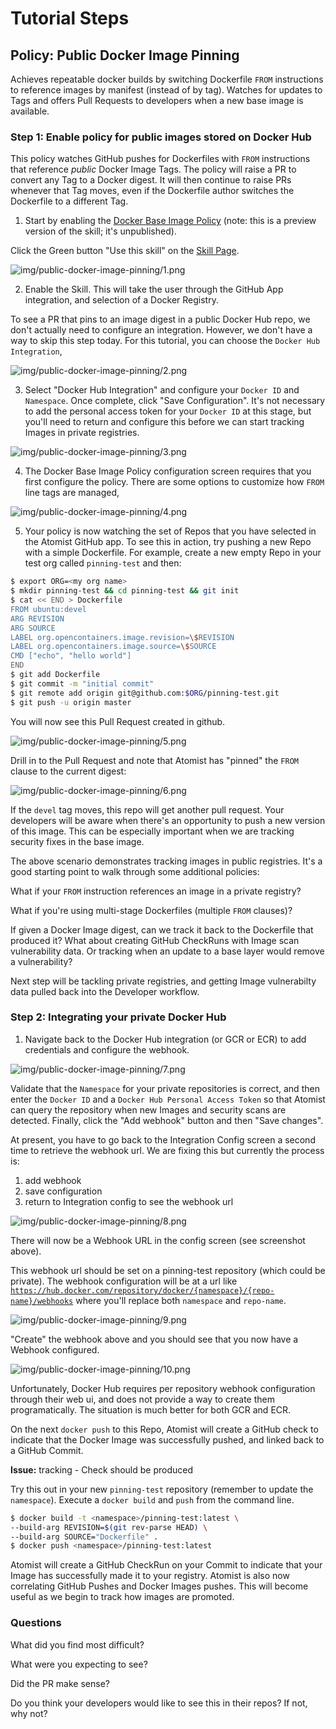 # Tutorial Steps

## Policy:  Public Docker Image Pinning

Achieves repeatable docker builds by switching Dockerfile `FROM` instructions to reference images by manifest (instead of by tag).  Watches for updates to Tags and offers Pull Requests to developers when a new base image is available.

### Step 1:  Enable policy for public images stored on Docker Hub

This policy watches GitHub pushes for Dockerfiles with `FROM` instructions that reference *public* Docker Image Tags.  The policy will raise a PR to convert any Tag to a Docker digest.  It will then continue to raise PRs whenever that Tag moves, even if the Dockerfile author switches the Dockerfile to a different Tag.

1. Start by enabling the [Docker Base Image Policy](https://go.atomist.com/catalog/skills/atomist/docker-base-image-policy) (note:  this is a preview version of the skill; it's unpublished). 

Click the Green button "Use this skill" on the [Skill Page](https://go.atomist.com/catalog/skills/atomist/docker-base-image-policy).

![img/public-docker-image-pinning/1.png](img/public-docker-image-pinning/1.png)

2.  Enable the Skill.  This will take the user through the GitHub App integration, and selection of a Docker Registry.

To see a PR that pins to an image digest in a public Docker Hub repo, we don't actually need to configure an integration.  However, we don't have a way to skip this step today.  For this tutorial, you can choose the `Docker Hub Integration`, 

![img/public-docker-image-pinning/2.png](img/public-docker-image-pinning/2.png)

3.  Select "Docker Hub Integration" and configure your `Docker ID` and `Namespace`.  Once complete, click "Save Configuration".  It's not necessary to add the personal access token for your `Docker ID` at this stage, but you'll need to return and configure this before we can start tracking Images in private registries.

![img/public-docker-image-pinning/3.png](img/public-docker-image-pinning/3.png)

4.  The Docker Base Image Policy configuration screen requires that you first configure the policy.  There are some options to customize how `FROM` line tags are managed, 

![img/public-docker-image-pinning/4.png](img/public-docker-image-pinning/4.png)

5.  Your policy is now watching the set of Repos that you have selected in the Atomist GitHub app.  To see this in action, try pushing a new Repo with a simple Dockerfile.   For example, create a new empty Repo in your test org called `pinning-test` and then:

```bash
$ export ORG=<my org name>
$ mkdir pinning-test && cd pinning-test && git init
$ cat << END > Dockerfile
FROM ubuntu:devel
ARG REVISION
ARG SOURCE
LABEL org.opencontainers.image.revision=\$REVISION
LABEL org.opencontainers.image.source=\$SOURCE
CMD ["echo", "hello world"]
END
$ git add Dockerfile
$ git commit -m "initial commit"
$ git remote add origin git@github.com:$ORG/pinning-test.git
$ git push -u origin master
```

You will now see this Pull Request created in github.

![img/public-docker-image-pinning/5.png](img/public-docker-image-pinning/5.png)

Drill in to the Pull Request and note that Atomist has "pinned" the `FROM` clause to the current digest:

![img/public-docker-image-pinning/6.png](img/public-docker-image-pinning/6.png)

If the `devel` tag moves, this repo will get another pull request.  Your developers will be aware when there's an opportunity to push a new version of this image.  This can be especially important when we are tracking security fixes in the base image.

The above scenario demonstrates tracking images in public registries.  It's a good starting point to walk through some additional policies:

What if your `FROM` instruction references an image in a private registry?

What if you're using multi-stage Dockerfiles (multiple `FROM` clauses)?

If given a Docker Image digest, can we track it back to the Dockerfile that produced it?  What about creating GitHub CheckRuns with Image scan vulnerability data.  Or tracking when an update to a base layer would remove a vulnerability?

Next step will be tackling private registries, and getting Image vulnerabilty data pulled back into the Developer workflow.

### Step 2:  Integrating your private Docker Hub

1. Navigate back to the Docker Hub integration (or GCR or ECR) to add credentials and configure the webhook.

![img/public-docker-image-pinning/7.png](img/public-docker-image-pinning/7.png)

Validate that the `Namespace` for your private repositories is correct, and then enter the `Docker ID` and a `Docker Hub Personal Access Token` so that Atomist can query the repository when new Images and security scans are detected.  Finally, click the "Add webhook" button and then "Save changes".

At present, you have to go back to the Integration Config screen a second time to retrieve the webhook url.  We are fixing this but currently the process is:

1. add webhook
2. save configuration
3. return to Integration config to see the webhook url

![img/public-docker-image-pinning/8.png](img/public-docker-image-pinning/8.png)

There will now be a Webhook URL in the config screen (see screenshot above).

This webhook url should be set on a pinning-test repository (which could be private).  The webhook configuration will be at a url like [`https://hub.docker.com/repository/docker/{namespace}/{repo-name}/webhooks`](https://hub.docker.com/repository/docker/slimslender/pinning-test/webhooks) where you'll replace both `namespace` and `repo-name`.  

![img/public-docker-image-pinning/9.png](img/public-docker-image-pinning/9.png)

"Create" the webhook above and you should see that you now have a Webhook configured.  

![img/public-docker-image-pinning/10.png](img/public-docker-image-pinning/10.png)

Unfortunately, Docker Hub requires per repository webhook configuration through their web ui, and does not provide a way to create them programatically.  The situation is much better for both GCR and ECR.

On the next `docker push` to this Repo, Atomist will create a GitHub check to indicate that the Docker Image was successfully pushed, and linked back to a GitHub Commit.

**Issue:** tracking - Check should be produced

Try this out in your new `pinning-test` repository (remember to update the `namespace`).  Execute a `docker build` and `push` from the command line.

```bash
$ docker build -t <namespace>/pinning-test:latest \
--build-arg REVISION=$(git rev-parse HEAD) \
--build-arg SOURCE="Dockerfile" .
$ docker push <namespace>/pinning-test:latest
```

Atomist will create a GitHub CheckRun on your Commit to indicate that your Image has successfully made it to your registry.  Atomist is also now correlating GitHub Pushes and Docker Images pushes.  This will become useful as we begin to track how images are promoted.

### Questions

What did you find most difficult?

What were you expecting to see?

Did the PR make sense?

Do you think your developers would like to see this in their repos?  If not, why not?